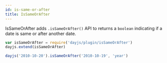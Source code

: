 ```yaml
---
id: is-same-or-after
title: IsSameOrAfter
---
```


IsSameOrAfter adds `.isSameOrAfter()` API to returns a `boolean` indicating if a date is same or after another date.

```javascript
var isSameOrAfter = require('dayjs/plugin/isSameOrAfter')
dayjs.extend(isSameOrAfter)

dayjs('2010-10-20').isSameOrAfter('2010-10-19', 'year')
```
